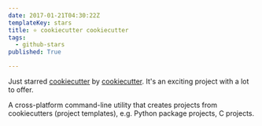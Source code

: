 ```yaml
---
date: 2017-01-21T04:30:22Z
templateKey: stars
title: ⭐ cookiecutter cookiecutter
tags:
  - github-stars
published: True

---
```


Just starred [cookiecutter](https://github.com/cookiecutter/cookiecutter) by [cookiecutter](https://github.com/cookiecutter). It's an exciting project with a lot to offer.

A cross-platform command-line utility that creates projects from cookiecutters (project templates), e.g. Python package projects, C projects.
